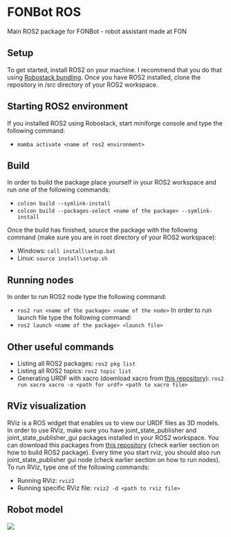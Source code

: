 # FONBot ROS
Main ROS2 package for FONBot - robot assistant made at FON

## Setup
To get started, install ROS2 on your machine. I recommend that you do that using [Robostack bundling](https://robostack.github.io/).
Once you have ROS2 installed, clone the repository in /src directory of your ROS2 workspace.<br>

## Starting ROS2 environment
If you installed ROS2 using Robostack, start miniforge console and type the following command:
- ```mamba activate <name of ros2 environment>```

## Build
In order to build the package place yourself in your ROS2 workspace and run one of the following commands:
- ```colcon build --symlink-install```
- ```colcon build --packages-select <name of the package> --symlink-install```

Once the build has finished, source the package with the following command (make sure you are in root directory of your ROS2 workspace):
- Windows: ```call install\setup.bat```
- Linux: ```source install\setup.sh```

## Running nodes
In order to run ROS2 node type the following command:
- ```ros2 run <name of the package> <name of the node>```
In order to run launch file type the following command:
- ```ros2 launch <name of the package> <launch file>```

## Other useful commands
- Listing all ROS2 packages: ```ros2 pkg list```
- Listing all ROS2 topics: ```ros2 topic list```
- Generating URDF with xacro (download xacro from [this repository](https://github.com/ros/xacro/tree/ros2)): ```ros2 run xacro xacro -o <path for urdf> <path to xacro file>```

## RViz visualization
RViz is a ROS widget that enables us to view our URDF files as 3D models. In order to use RViz, make sure you have joint_state_publisher and joint_state_publisher_gui packages installed in your ROS2 workspace. You can download this packages from [this repository](https://github.com/ros/joint_state_publisher/tree/ros2) (check earlier section on how to build ROS2 package). Every time you start rviz, you should also run joint_state_publisher gui node (check earlier section on how to run nodes). <br>
To run RViz, type one of the following commands:
- Running RViz: ```rviz2```
- Running specific RViz file: ```rviz2 -d <path to rviz file>```

## Robot model
![](https://github.com/StefanJo3107/fonbot_ros/blob/master/models/FonbotRViz.gif)
